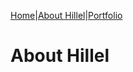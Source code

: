[Home](master/README.md)|[About Hillel](master/AboutHillel.md)|[Portfolio](master/Portfolio.md)

# About Hillel

